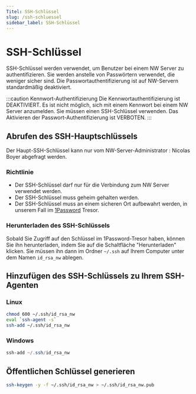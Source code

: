 ```yaml
---
Titel: SSH-Schlüssel
slug: /ssh-schluessel
sidebar_label: SSH-Schlüssel
---
```

# SSH-Schlüssel

SSH-Schlüssel werden verwendet, um Benutzer bei einem NW Server zu authentifizieren. Sie werden anstelle von Passwörtern verwendet, die weniger sicher sind.
Die Passwortauthentifizierung ist auf NW-Servern standardmäßig deaktiviert.

:::caution Kennwort-Authentifizierung
Die Kennwortauthentifizierung ist DEAKTIVIERT. Es ist nicht möglich, sich mit einem Kennwort bei einem NW Server anzumelden. Sie müssen einen SSH-Schlüssel verwenden.
Das Aktivieren der Passwort-Authentifizierung ist VERBOTEN.
:::

## Abrufen des SSH-Hauptschlüssels

Der Haupt-SSH-Schlüssel kann nur vom NW-Server-Administrator : Nicolas Boyer abgefragt werden.

### Richtlinie

* Der SSH-Schlüssel darf nur für die Verbindung zum NW Server verwendet werden.
* Der SSH-Schlüssel muss geheim gehalten werden.
* Der SSH-Schlüssel muss an einem sicheren Ort aufbewahrt werden, in unserem Fall im [1Password](https://niwee.1password.com/) Tresor.

### Herunterladen des SSH-Schlüssels

Sobald Sie Zugriff auf den Schlüssel im 1Password-Tresor haben, können Sie ihn herunterladen, indem Sie auf die Schaltfläche "Herunterladen" klicken.
Sie müssen ihn dann im Ordner `~/.ssh` auf Ihrem Computer unter dem Namen `id_rsa_nw` ablegen.

## Hinzufügen des SSH-Schlüssels zu Ihrem SSH-Agenten

### Linux

```sh
chmod 600 ~/.ssh/id_rsa_nw
eval `ssh-agent -s`
ssh-add ~/.ssh/id_rsa_nw
```

### Windows

```Powershell
ssh-add ~/.ssh/id_rsa_nw
```

## Öffentlichen Schlüssel generieren

```sh
ssh-keygen -y -f ~/.ssh/id_rsa_nw > ~/.ssh/id_rsa_nw.pub
```